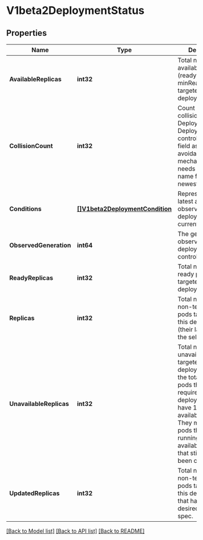 # V1beta2DeploymentStatus

## Properties
Name | Type | Description | Notes
------------ | ------------- | ------------- | -------------
**AvailableReplicas** | **int32** | Total number of available pods (ready for at least minReadySeconds) targeted by this deployment. | [optional] 
**CollisionCount** | **int32** | Count of hash collisions for the Deployment. The Deployment controller uses this field as a collision avoidance mechanism when it needs to create the name for the newest ReplicaSet. | [optional] 
**Conditions** | [**[]V1beta2DeploymentCondition**](v1beta2.DeploymentCondition.md) | Represents the latest available observations of a deployment&#39;s current state. | [optional] 
**ObservedGeneration** | **int64** | The generation observed by the deployment controller. | [optional] 
**ReadyReplicas** | **int32** | Total number of ready pods targeted by this deployment. | [optional] 
**Replicas** | **int32** | Total number of non-terminated pods targeted by this deployment (their labels match the selector). | [optional] 
**UnavailableReplicas** | **int32** | Total number of unavailable pods targeted by this deployment. This is the total number of pods that are still required for the deployment to have 100% available capacity. They may either be pods that are running but not yet available or pods that still have not been created. | [optional] 
**UpdatedReplicas** | **int32** | Total number of non-terminated pods targeted by this deployment that have the desired template spec. | [optional] 

[[Back to Model list]](../README.md#documentation-for-models) [[Back to API list]](../README.md#documentation-for-api-endpoints) [[Back to README]](../README.md)


